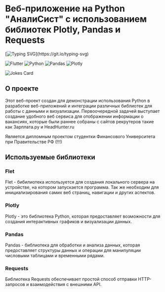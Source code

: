 # Веб-приложение на Python "АналиСист" с использованием библиотек Plotly, Pandas и Requests
[![Typing SVG](https://readme-typing-svg.herokuapp.com?color=%2336BCF7&lines=Data+science+gives+us+a+tresure+...)](https://git.io/typing-svg)


![Flutter](https://img.shields.io/badge/Flutter-%2302569B.svg?style=for-the-badge&logo=Flutter&logoColor=white)
![Python](https://img.shields.io/badge/python-3670A0?style=for-the-badge&logo=python&logoColor=ffdd54)
![Pandas](https://img.shields.io/badge/pandas-%23150458.svg?style=for-the-badge&logo=pandas&logoColor=white)
![Plotly](https://img.shields.io/badge/Plotly-%233F4F75.svg?style=for-the-badge&logo=plotly&logoColor=white)

![Jokes Card](https://readme-jokes.vercel.app/api)

## О проекте

Этот веб-проект создан для демонстрации использования Python в разработке веб-приложений и интеграции различных библиотек для работы с данными и визуализации. Первоочередной задачей выступает создание удобного веб сервиса для отображении информации о вакансиях, которые были раннее собраны с сайтов рекрутеров такие как Зарплата.ру и HeadHunter.ru

Является дипломным проектом студентки Финансового Университета при Правительстве РФ (!!!)

## Используемые библиотеки

### Flet

Flet - бибилиотека используется для создания локального сервера на устройстве, на котором запускается программа. Так же необходим для инициализирования самих веб страниц, навигации и других аспектов.

### Plotly
Plotly - это библиотека Python, которая предоставляет возможности для создания интерактивных графиков и визуализации данных.

### Pandas
Pandas - библиотека для обработки и анализа данных, которая предоставляет структуры данных и операции для манипуляции числовыми таблицами и временными рядами.

### Requests
Библиотека Requests обеспечивает простой способ отправки HTTP-запросов и взаимодействия с внешними API.
